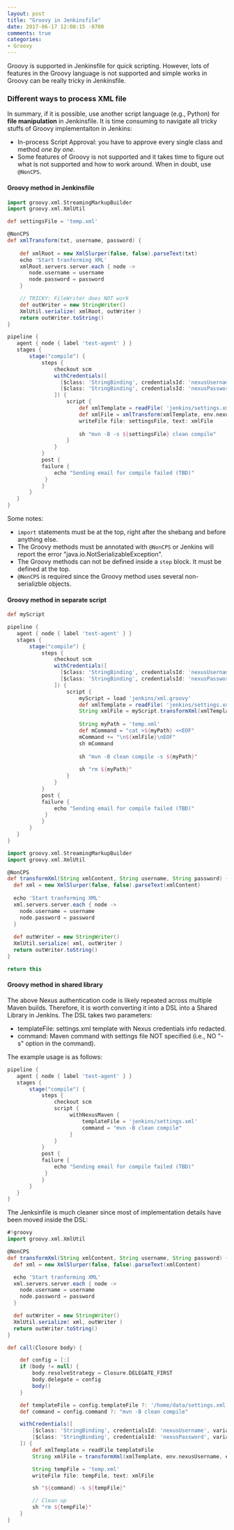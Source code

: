 ```yaml
---
layout: post
title: "Groovy in Jenkinsfile"
date: 2017-06-17 12:08:15 -0700
comments: true
categories: 
- Groovy
---
```


Groovy is supported in Jenkinsfile for quick scripting. 
However, lots of features in the Groovy language is not supported and simple works in Groovy can be really tricky in Jenkinsfile.

<!--more-->

### Different ways to process XML file

In summary, if it is possible, use another script language (e.g., Python) for **file manipulation** in Jenkinsfile. 
It is time consuming to navigate all tricky stuffs of Groovy implementaiton in Jenkins:

* In-process Script Approval: you have to approve every single class and method *one by one*.
* Some features of Groovy is not supported and it takes time to figure out what is not supported and how to work around. When in doubt, use `@NonCPS`.

#### Groovy method in Jenkinsfile

``` groovy Jenkinsfile
import groovy.xml.StreamingMarkupBuilder
import groovy.xml.XmlUtil

def settingsFile = 'temp.xml'

@NonCPS
def xmlTransform(txt, username, password) {
    
    def xmlRoot = new XmlSlurper(false, false).parseText(txt)
    echo 'Start tranforming XML'
    xmlRoot.servers.server.each { node ->
       node.username = username
       node.password = password
    }

    // TRICKY: FileWriter does NOT work
    def outWriter = new StringWriter()
    XmlUtil.serialize( xmlRoot, outWriter )
    return outWriter.toString()
}

pipeline {
   agent { node { label 'test-agent' } }
   stages {
       stage("compile") {
           steps {
               checkout scm
               withCredentials([
                 [$class: 'StringBinding', credentialsId: 'nexusUsername', variable: 'nexusUsername'],
                 [$class: 'StringBinding', credentialsId: 'nexusPassword', variable: 'nexusPassword']
               ]) {
                   script {
                       def xmlTemplate = readFile( 'jenkins/settings.xml' )
                       def xmlFile = xmlTransform(xmlTemplate, env.nexusUsername, env.nexusPassword)
                       writeFile file: settingsFile, text: xmlFile
                       
                       sh "mvn -B -s ${settingsFile} clean compile"
                   }
               }
           }
           post {
           failure {
               echo "Sending email for compile failed (TBD)"
            }
           }
       }
   }
}
```

Some notes:

* `import` statements must be at the top, right after the shebang and before anything else.
* The Groovy methods must be annotated with `@NonCPS` or Jenkins will report the error "java.io.NotSerializableException".
* The Groovy methods can not be defined inside a `step` block. It must be defined at the top.
* `@NonCPS` is required since the Groovy method uses several non-serializble objects. 

#### Groovy method in separate script

``` groovy Jenkinsfile
def myScript

pipeline {
   agent { node { label 'test-agent' } }
   stages {
       stage("compile") {
           steps {
               checkout scm
               withCredentials([
                 [$class: 'StringBinding', credentialsId: 'nexusUsername', variable: 'nexusUsername'],
                 [$class: 'StringBinding', credentialsId: 'nexusPassword', variable: 'nexusPassword']
               ]) {
                   script {
                       myScript = load 'jenkins/xml.groovy'
                       def xmlTemplate = readFile( 'jenkins/settings.xml' )
                       String xmlFile = myScript.transformXml(xmlTemplate, env.nexusUsername, env.nexusPassword)
                       
                       String myPath = 'temp.xml'
                       def mCommand = "cat >${myPath} <<EOF"
                       mCommand += "\n${xmlFile}\nEOF"
                       sh mCommand
                       
                       sh "mvn -B clean compile -s ${myPath}"
                   
                       sh "rm ${myPath}"
                   }
               }
           }
           post {
           failure {
               echo "Sending email for compile failed (TBD)"
            }
           }
       }
   }
}

```

``` groovy xml.groovy
import groovy.xml.StreamingMarkupBuilder
import groovy.xml.XmlUtil

@NonCPS
def transformXml(String xmlContent, String username, String password) {
  def xml = new XmlSlurper(false, false).parseText(xmlContent)
  
  echo 'Start tranforming XML'
  xml.servers.server.each { node ->
    node.username = username
    node.password = password
  }
  
  def outWriter = new StringWriter()
  XmlUtil.serialize( xml, outWriter )
  return outWriter.toString()
}

return this
```

#### Groovy method in shared library

The above Nexus authentication code is likely repeated across multiple Maven builds.
Therefore, it is worth converting it into a DSL into a Shared Library in Jenkins.
The DSL takes two parameters:

* templateFile: settings.xml template with Nexus credentials info redacted.
* command: Maven command with settings file NOT specified (i.e., NO "-s" option in the command).

The example usage is as follows:

``` groovy Jenkinsfile
pipeline {
   agent { node { label 'test-agent' } }
   stages {
       stage("compile") {
           steps {
               checkout scm
               script {
                    withNexusMaven {
                        templateFile = 'jenkins/settings.xml'
                        command = "mvn -B clean compile"
                    }
               }
           }
           post {
           failure {
               echo "Sending email for compile failed (TBD)"
            }
           }
       }
   }
}
```

The Jenksinfile is much cleaner since most of implementation details have been moved inside the DSL:

``` groovy withNexusMaven.groovy
#!groovy
import groovy.xml.XmlUtil

@NonCPS
def transformXml(String xmlContent, String username, String password) {
  def xml = new XmlSlurper(false, false).parseText(xmlContent)

  echo 'Start tranforming XML'
  xml.servers.server.each { node ->
    node.username = username
    node.password = password
  }

  def outWriter = new StringWriter()
  XmlUtil.serialize( xml, outWriter )
  return outWriter.toString()
}

def call(Closure body) {

    def config = [:]
    if (body != null) {
        body.resolveStrategy = Closure.DELEGATE_FIRST
        body.delegate = config
        body()
    }

    def templateFile = config.templateFile ?: '/home/data/settings.xml'
    def command = config.command ?: "mvn -B clean compile"

    withCredentials([
        [$class: 'StringBinding', credentialsId: 'nexusUsername', variable: 'nexusUsername'],
        [$class: 'StringBinding', credentialsId: 'nexusPassword', variable: 'nexusPassword']
    ]) {
        def xmlTemplate = readFile templateFile
        String xmlFile = transformXml(xmlTemplate, env.nexusUsername, env.nexusPassword)

        String tempFile = 'temp.xml'
        writeFile file: tempFile, text: xmlFile

        sh "${command} -s ${tempFile}"

        // Clean up
        sh "rm ${tempFile}"
    }
}
```
